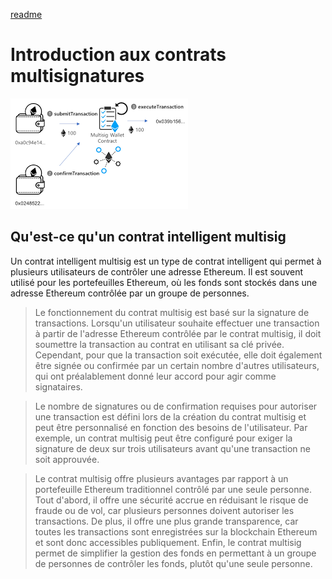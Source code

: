 [readme](README.md)

# Introduction aux contrats multisignatures


![](multisig.png)


## __Qu'est-ce qu'un contrat intelligent multisig__

Un contrat intelligent multisig est un type de contrat intelligent qui permet à plusieurs utilisateurs de contrôler une adresse Ethereum. Il est souvent utilisé pour les portefeuilles Ethereum, où les fonds sont stockés dans une adresse Ethereum contrôlée par un groupe de personnes.

>Le fonctionnement du contrat multisig est basé sur la signature de transactions. Lorsqu'un utilisateur souhaite effectuer une transaction à partir de l'adresse Ethereum contrôlée par le contrat multisig, il doit soumettre la transaction au contrat en utilisant sa clé privée. Cependant, pour que la transaction soit exécutée, elle doit également être signée ou confirmée par un certain nombre d'autres utilisateurs, qui ont préalablement donné leur accord pour agir comme signataires.

>Le nombre de signatures ou de confirmation requises pour autoriser une transaction est défini lors de la création du contrat multisig et peut être personnalisé en fonction des besoins de l'utilisateur. Par exemple, un contrat multisig peut être configuré pour exiger la signature de deux sur trois utilisateurs avant qu'une transaction ne soit approuvée.

>Le contrat multisig offre plusieurs avantages par rapport à un portefeuille Ethereum traditionnel contrôlé par une seule personne. Tout d'abord, il offre une sécurité accrue en réduisant le risque de fraude ou de vol, car plusieurs personnes doivent autoriser les transactions. De plus, il offre une plus grande transparence, car toutes les transactions sont enregistrées sur la blockchain Ethereum et sont donc accessibles publiquement. Enfin, le contrat multisig permet de simplifier la gestion des fonds en permettant à un groupe de personnes de contrôler les fonds, plutôt qu'une seule personne.
